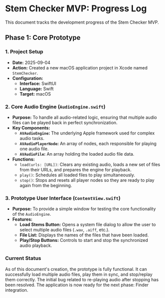 # Stem Checker MVP: Progress Log

This document tracks the development progress of the Stem Checker MVP.

## Phase 1: Core Prototype

### 1. Project Setup
- **Date:** 2025-09-04
- **Action:** Created a new macOS application project in Xcode named `StemChecker`.
- **Configuration:**
  - **Interface:** SwiftUI
  - **Language:** Swift
  - **Target:** macOS

### 2. Core Audio Engine (`AudioEngine.swift`)
- **Purpose:** To handle all audio-related logic, ensuring that multiple audio files can be played back in perfect synchronization.
- **Key Components:**
  - **`AVAudioEngine`:** The underlying Apple framework used for complex audio tasks.
  - **`AVAudioPlayerNode`:** An array of nodes, each responsible for playing one audio file.
  - **`AVAudioFile`:** An array holding the loaded audio file data.
- **Functions:**
  - `load(urls: [URL])`: Clears any existing audio, loads a new set of files from their URLs, and prepares the engine for playback.
  - `play()`: Schedules all loaded files to play simultaneously.
  - `stop()`: Stops and resets all player nodes so they are ready to play again from the beginning.

### 3. Prototype User Interface (`ContentView.swift`)
- **Purpose:** To provide a simple window for testing the core functionality of the `AudioEngine`.
- **Features:**
  - **Load Stems Button:** Opens a system file dialog to allow the user to select multiple audio files (`.wav`, `.aiff`, etc.).
  - **File List:** Displays the names of the files that have been loaded.
  - **Play/Stop Buttons:** Controls to start and stop the synchronized audio playback.

### Current Status
As of this document's creation, the prototype is fully functional. It can successfully load multiple audio files, play them in sync, and stop/replay them correctly. The initial bug related to re-playing audio after stopping has been resolved. The application is now ready for the next phase: Finder integration.
